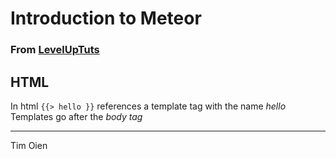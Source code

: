 # Introduction to Meteor

### From [LevelUpTuts](https://www.youtube.com/playlist?list=PLLnpHn493BHECNl9I8gwos-hEfFrer7TV)

## HTML

In html `{{> hello }}` references a template tag with the name _hello_
Templates go after the _body tag_

---

Tim Oien